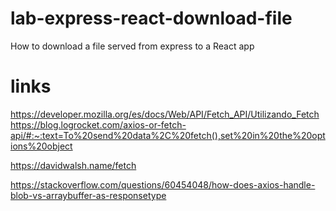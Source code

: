 # lab-express-react-download-file
How to download a file served from express to a React app

# links
https://developer.mozilla.org/es/docs/Web/API/Fetch_API/Utilizando_Fetch
https://blog.logrocket.com/axios-or-fetch-api/#:~:text=To%20send%20data%2C%20fetch(),set%20in%20the%20options%20object

https://davidwalsh.name/fetch

https://stackoverflow.com/questions/60454048/how-does-axios-handle-blob-vs-arraybuffer-as-responsetype